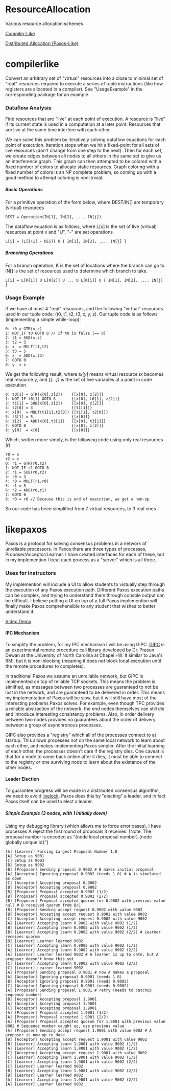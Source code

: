 # ResourceAllocation
Various resource allocation schemes

[Compiler-Like](#compilerlike)

[Distributed Allocation (Paxos-Like)](#likepaxos)

# compilerlike

Convert an arbitrary set of "virtual" resources into a close to minimal set of "real" resources required to execute a series of tuple instructions (like how registers are allocated in a compiler). See "UsageExample" in the corresponding package for an example.

### Dataflow Analysis

Find resources that are "live" at each point of execution. A resource is "live" if its current state is used in a computation at a later point. Resources that are live at the same time interfere with each other.

We can solve this problem by iteratively solving dataflow equations for each point of execution. Iteration stops when we hit a fixed-point for all sets of live resources (don't change from one step to the next). Then for each set, we create edges between all nodes to all others in the same set to give us an interference graph. This graph can then attempted to be colored with a fixed number of colors to allocate static resources. Graph coloring with a fixed number of colors is an NP complete problem, so coming up with a good method to attempt coloring is non-trivial.

##### Basic Operations
For a primitive operation of the form below, where DEST/IN[] are temporary (virtual) resources

```
DEST = Operation(IN[1], IN[2], ..., IN[j])
```

The dataflow equation is as follows, where L[x] is the set of live (virtual) resources at point x and "U", "-" are set operations

```
L[i] = (L[i+1] - DEST) U { IN[1], IN[2], ..., IN[j] }
```

##### Branching Operations
For a branch operation, K is the set of locations where the branch can go to. IN[] is the set of resources used to determine which branch to take.

```
L[i] = L[K[1]] U L[K[2]] U ... U L[K[i]] U { IN[1], IN[2], ..., IN[j] }
```

### Usage Example
If we have at most 4 "real" resources, and the following "virtual" resources used in our tuple code: (t0, t1, t2, t3, x, y, z). Our tuple code is as follows (implementing a simple while-loop):

```
0: t0 = GTR(x,z)
1: NOT_IF t0 GOTO 8 // if t0 is false (== 0)
2: t1 = SUB(x,z)
3: t2 = 3
4: x  = MULT(t1,t2)
5: t3 = 5
6: z  = ADD(x,t3)
7: GOTO 0
8: y  = x
```

We get the following result, where *tx*[*y*] means virtual resource *tx* becomes real resource *y*, and *{[...]}* is the set of live variables at a point in code execution
```
0: t0[1] = GTR(x[0],z[2])    {[x[0], z[2]]}
1: NOT_IF t0[1] GOTO 8       {[x[0], t0[1], z[2]]}
2: t1[1] = SUB(x[0],z[2])    {[x[0], z[2]]}
3: t2[0] = 3                 {[t1[1]]}
4: x[0]  = MULT(t1[1],t2[0]) {[t1[1], t2[0]]}
5: t3[1] = 5                 {[x[0]]}
6: z[2]  = ADD(x[0],t3[1])   {[x[0], t3[1]]}
7: GOTO 0                    {[x[0], z[2]]}
8: y[0]  = x[0]              {[x[0]]}
```

Which, written more simply, is the following code using only real resources (*r*)
```
r0 = x
r2 = z
0: r1 = GTR(r0,r2)
1: NOT_IF r1 GOTO 8
2: r1 = SUB(r0,r2)
3: r0 = 3
4: r0 = MULT(r1,r0)
5: r1 = 5
6: r2 = ADD(r0,r1)
7: GOTO 0
8: r0 = r0 // Because this is end of execution, we get a non-op
```
So our code has been simplified from 7 virtual resources, to 3 real ones

# likepaxos

Paxos is a protocol for solving consensus problems in a network of unreliable processors. In Paxos there are three types of processes, Proposer/Acceptor/Learner. I have created interfaces for each of these, but in my implemention I treat each process as a "server" which is all three.

### Uses for instructors

My implemention will include a UI to allow students to vistually step through the execution of any Paxos execution path. Different Paxos execution paths can be complex, and trying to understand them through console output can be difficult. I believe putting a UI on top of a full Paxos implemention will finally make Paxos comprehensible to any student that wishes to better understand it.

[Video Demo](https://www.youtube.com/watch?v=pSbJMllad4w&feature=youtu.be&hd=1)

#### IPC Mechanism

To simplify the problem, for my IPC mechanism I will be using GIPC. [GIPC](https://github.com/pdewan/GIPC) is an experimental remote procedure call library developed by Dr. Prasun Dewan at the University of North Carolina at Chapel Hill. It similar to Java's RMI, but it is non-blocking (meaning it does *not* block local execution until the remote procedures to completes).

In traditional Paxos we assume an unreliable network, but GIPC is implemented on top of reliable TCP sockets. This means the problem is similfied, as messages between two processes are guaranteed to not be lost in the network, and are guaranteed to be delivered in order. This means my implementation of Paxos will be slow, but it will still have most of the interesting problems Paxos solves. For example, even though TPC provides a reliable abstraction of the network, the end nodes themselves can still die and introduce interesting consistency problems. Also, in order delivery between two nodes provides no guarantees about the order of delivery between a group of asynchronous processes.

GIPC also provides a "registry" which all of the processes connect to at startup. This allows processes not on the same local network to learn about each other, and makes implementing Paxos simpler. After the initial learning of each other, the processes doesn't care if the registry dies. One caveat is that for a node to come back online after it dies, it must be able to connect to the registry *or* one surviving node to learn about the existance of the other nodes.

#### Leader Election

To guarantee progress will be made in a distributed consensus algorithm, we need to avoid [livelock](https://en.wikipedia.org/wiki/Deadlock#Livelock). Paxos does this by "electing" a leader, and in fact Paxos itself can be used to elect a leader.

##### Simple Example (3 nodes, with 1 initially down)

Using my debugging library (which allows me to force error cases), I have processes A reject the first round of proposals it receives. [Note: The proposal number is encoded as "{node local proposal number}.{node globally unique id}"]

```
[A] [Learner] Forcing Largest Proposal Number 1.0
[A] Setup as 9001
[C] Setup as 9003
[B] Setup as 9002
[B] [Proposer] Sending proposal 0.9002 # B makes initial proposal
[A] [Acceptor] Ignoring proposal 0.9002 (needs 1.0) # A is simulated as down
[C] [Acceptor] Accepting proposal 0.9002
[B] [Acceptor] Accepting proposal 0.9002
[B] [Proposer] Proposal accepted 0.9002 (1/2)
[B] [Proposer] Proposal accepted 0.9002 (2/2)
[B] [Proposer] Proposal accepted quorum for 0.9002 with previous value null # B received quorum from B/C
[B] [Proposer] Sending accept request 0.9002 with value 9002
[B] [Acceptor] Accepting accept request 0.9002 with value 9002
[C] [Acceptor] Accepting accept request 0.9002 with value 9002
[A] [Learner] Accepting learn 0.9002 with value 9002 (1/2)
[B] [Learner] Accepting learn 0.9002 with value 9002 (1/2)
[B] [Learner] Accepting learn 0.9002 with value 9002 (2/2) # Learner receives quorum
[B] [Learner] Learner learned 9002
[C] [Learner] Accepting learn 0.9002 with value 9002 (1/2)
[A] [Learner] Accepting learn 0.9002 with value 9002 (2/2)
[A] [Learner] Learner learned 9002 # A learner is up to date, but A proposer doesn't know this yet
[C] [Learner] Accepting learn 0.9002 with value 9002 (2/2)
[C] [Learner] Learner learned 9002
[A] [Proposer] Sending proposal 0.9001 # now A makes a proposal
[A] [Acceptor] Ignoring proposal 0.9001 (needs 1.0)
[B] [Acceptor] Ignoring proposal 0.9001 (needs 0.9002)
[C] [Acceptor] Ignoring proposal 0.9001 (needs 0.9002)
[A] [Proposer] Sending proposal 1.9001 # retry (needs to catchup sequence number)
[B] [Acceptor] Accepting proposal 1.9001
[A] [Acceptor] Accepting proposal 1.9001
[C] [Acceptor] Accepting proposal 1.9001
[A] [Proposer] Proposal accepted 1.9001 (1/2)
[A] [Proposer] Proposal accepted 1.9001 (2/2)
[A] [Proposer] Proposal accepted quorum for 1.9001 with previous value 9002 # Sequence number caught up, use previous value
[A] [Proposer] Sending accept request 1.9001 with value 9002 # A proposer is now up to date
[B] [Acceptor] Accepting accept request 1.9001 with value 9002
[B] [Learner] Accepting learn 1.9001 with value 9002 (1/2)
[A] [Learner] Accepting learn 1.9001 with value 9002 (1/2)
[C] [Acceptor] Accepting accept request 1.9001 with value 9002
[C] [Learner] Accepting learn 1.9001 with value 9002 (1/2)
[C] [Learner] Accepting learn 1.9001 with value 9002 (2/2)
[C] [Learner] Learner learned 9002
[B] [Learner] Accepting learn 1.9001 with value 9002 (2/2)
[B] [Learner] Learner learned 9002
[A] [Learner] Accepting learn 1.9001 with value 9002 (2/2)
[A] [Learner] Learner learned 9002
```
